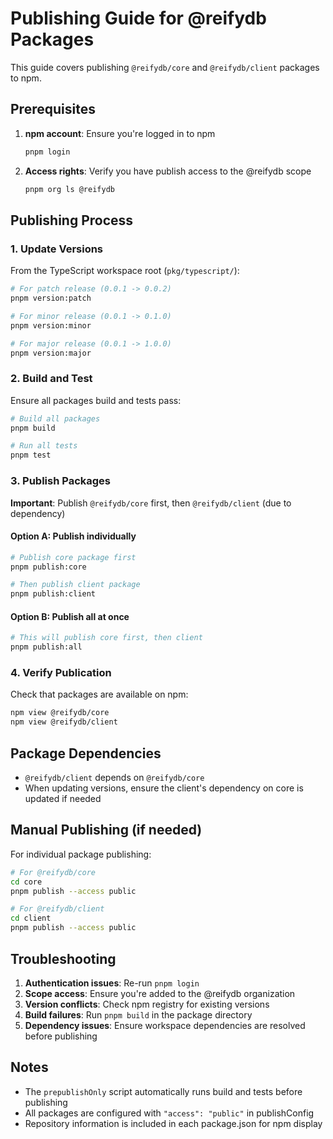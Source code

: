 # Publishing Guide for @reifydb Packages

This guide covers publishing `@reifydb/core` and `@reifydb/client` packages to npm.

## Prerequisites

1. **npm account**: Ensure you're logged in to npm
   ```bash
   pnpm login
   ```

2. **Access rights**: Verify you have publish access to the @reifydb scope
   ```bash
   pnpm org ls @reifydb
   ```

## Publishing Process

### 1. Update Versions

From the TypeScript workspace root (`pkg/typescript/`):

```bash
# For patch release (0.0.1 -> 0.0.2)
pnpm version:patch

# For minor release (0.0.1 -> 0.1.0)
pnpm version:minor

# For major release (0.0.1 -> 1.0.0)
pnpm version:major
```

### 2. Build and Test

Ensure all packages build and tests pass:

```bash
# Build all packages
pnpm build

# Run all tests
pnpm test
```

### 3. Publish Packages

**Important**: Publish `@reifydb/core` first, then `@reifydb/client` (due to dependency)

#### Option A: Publish individually

```bash
# Publish core package first
pnpm publish:core

# Then publish client package
pnpm publish:client
```

#### Option B: Publish all at once

```bash
# This will publish core first, then client
pnpm publish:all
```

### 4. Verify Publication

Check that packages are available on npm:

```bash
npm view @reifydb/core
npm view @reifydb/client
```

## Package Dependencies

- `@reifydb/client` depends on `@reifydb/core` 
- When updating versions, ensure the client's dependency on core is updated if needed

## Manual Publishing (if needed)

For individual package publishing:

```bash
# For @reifydb/core
cd core
pnpm publish --access public

# For @reifydb/client  
cd client
pnpm publish --access public
```

## Troubleshooting

1. **Authentication issues**: Re-run `pnpm login`
2. **Scope access**: Ensure you're added to the @reifydb organization
3. **Version conflicts**: Check npm registry for existing versions
4. **Build failures**: Run `pnpm build` in the package directory
5. **Dependency issues**: Ensure workspace dependencies are resolved before publishing

## Notes

- The `prepublishOnly` script automatically runs build and tests before publishing
- All packages are configured with `"access": "public"` in publishConfig
- Repository information is included in each package.json for npm display